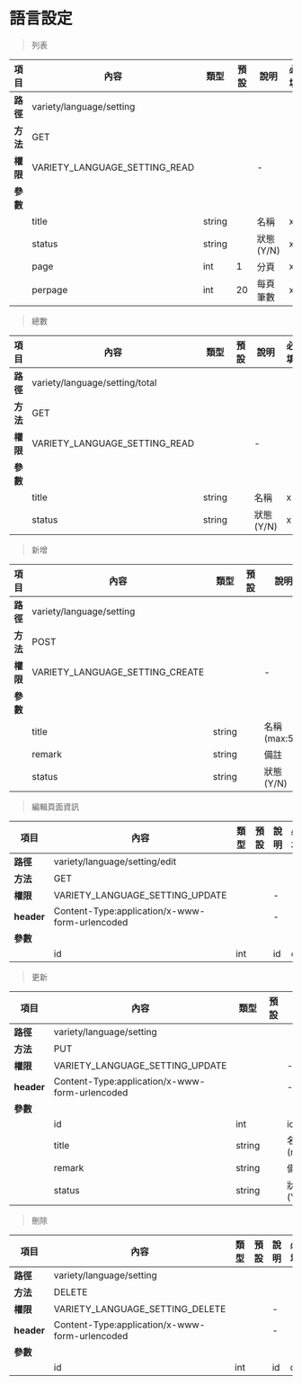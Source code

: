 # 語言設定

> 列表

| 項目         | 內容                         | 類型         | 預設         | 說明                  | 必填  |
|-------------|-----------------------------|--------------|--------------|---------------------|-------|
| <b>路徑</b>  |variety/language/setting         |              |              |                     |      |
| <b>方法</b>  | GET                        |              |              |                     |      |
| <b>權限</b>  |VARIETY_LANGUAGE_SETTING_READ           |              |              |          -          |      |
| <b>參數</b>  |                             |              |              |                     |      |
|             |title                         | string         |              |    名稱                 |  x  |
|             |status                        | string         |              |    狀態(Y/N)                |  x  |
|             |page                         | int         |       1       |  分頁                   |   x  |
|             |perpage                      | int         |      20       |  每頁筆數                |   x  |

> 總數

| 項目         | 內容                         | 類型         | 預設         | 說明                  | 必填  |
|-------------|-----------------------------|--------------|--------------|---------------------|-------|
| <b>路徑</b>  |variety/language/setting/total          |              |              |                     |      |
| <b>方法</b>  | GET                        |              |              |                     |      |
| <b>權限</b>  |VARIETY_LANGUAGE_SETTING_READ           |              |              |          -          |      |
| <b>參數</b>  |                             |              |              |                     |      |
|             |title                         | string         |              |    名稱                 |  x  |
|             |status                        | string         |              |    狀態(Y/N)                |  x  |

> 新增

| 項目         | 內容                         | 類型         | 預設         | 說明                  | 必填  |
|-------------|-----------------------------|--------------|--------------|---------------------|-------|
| <b>路徑</b>  |variety/language/setting         |              |              |                     |      |
| <b>方法</b>  | POST                        |              |              |                     |      |
| <b>權限</b>  |VARIETY_LANGUAGE_SETTING_CREATE           |              |              |          -          |      |
| <b>參數</b>  |                             |              |              |                     |      |
|             |title                         | string         |              |    名稱(max:50)          |  o |
|             |remark                      | string         |              |   備註           | x  |
|             |status                        | string         |              |    狀態(Y/N)                |  o  |


> 編輯頁面資訊

| 項目         | 內容                         | 類型         | 預設         | 說明                  | 必填  |
|-------------|-----------------------------|--------------|--------------|---------------------|-------|
| <b>路徑</b>  |variety/language/setting/edit          |              |              |                     |      |
| <b>方法</b>  | GET                        |              |              |                     |      |
| <b>權限</b>  |VARIETY_LANGUAGE_SETTING_UPDATE           |              |              |          -          |      |
| <b>header</b>|Content-Type:application/x-www-form-urlencoded     |              |              |          -          |      |
| <b>參數</b>  |                             |              |              |                     |      |
|             |id                           | int         |              |    id          |  o |



> 更新

| 項目         | 內容                         | 類型         | 預設         | 說明                  | 必填  |
|-------------|-----------------------------|--------------|--------------|---------------------|-------|
| <b>路徑</b>  |variety/language/setting         |              |              |                     |      |
| <b>方法</b>  | PUT                        |              |              |                     |      |
| <b>權限</b>  |VARIETY_LANGUAGE_SETTING_UPDATE           |              |              |          -          |      |
| <b>header</b>|Content-Type:application/x-www-form-urlencoded     |              |              |          -          |      |
| <b>參數</b>  |                             |              |              |                     |      |
|             |id                           | int         |              |    id          |  o |
|             |title                         | string         |              |    名稱(max:50)          |  o |
|             |remark                      | string         |              |   備註           | x  |
|             |status                        | string         |              |    狀態(Y/N)                |  o  |


> 刪除

| 項目         | 內容                         | 類型         | 預設         | 說明                  | 必填  |
|-------------|-----------------------------|--------------|--------------|---------------------|-------|
| <b>路徑</b>  |variety/language/setting         |              |              |                     |      |
| <b>方法</b>  | DELETE                        |              |              |                     |      |
| <b>權限</b>  |VARIETY_LANGUAGE_SETTING_DELETE          |              |              |          -          |      |
| <b>header</b>|Content-Type:application/x-www-form-urlencoded     |              |              |          -          |      |
| <b>參數</b>  |                             |              |              |                     |      |
|             |id                           | int         |              |    id          |  o |
